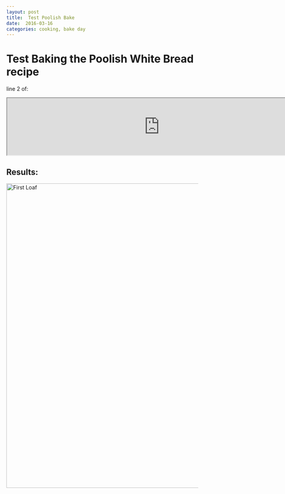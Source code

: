 ```yaml
---
layout: post
title:  Test Poolish Bake
date:  2016-03-16
categories: cooking, bake day
---
```


# Test Baking the Poolish White Bread recipe 

line 2 of:
<iframe width="800" src="https://docs.google.com/spreadsheets/d/1z5PSlMdfLkPfpXFfzYVyB7-_xVpF4kWRRxMNvyRHVr4/pubhtml?widget=true&amp;headers=false"></iframe>

## Results:

<img src="https://www.dropbox.com/s/odxpjkeh48f4rwc/2016-03-16%2022.47.16.jpg?raw=1" alt="First Loaf" style="width:800">
